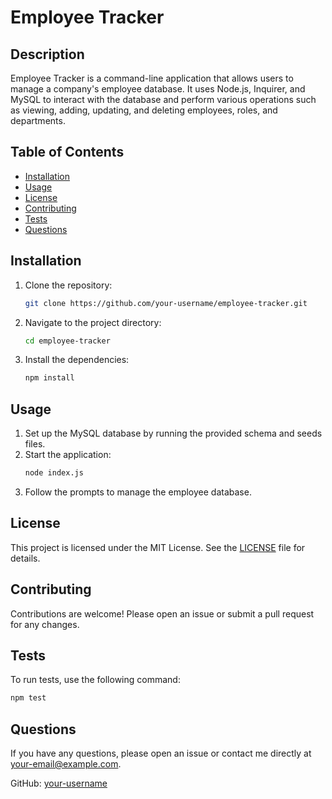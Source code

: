 # Employee Tracker

## Description
Employee Tracker is a command-line application that allows users to manage a company's employee database. It uses Node.js, Inquirer, and MySQL to interact with the database and perform various operations such as viewing, adding, updating, and deleting employees, roles, and departments.

## Table of Contents
- [Installation](#installation)
- [Usage](#usage)
- [License](#license)
- [Contributing](#contributing)
- [Tests](#tests)
- [Questions](#questions)

## Installation
1. Clone the repository:
    ```bash
    git clone https://github.com/your-username/employee-tracker.git
    ```
2. Navigate to the project directory:
    ```bash
    cd employee-tracker
    ```
3. Install the dependencies:
    ```bash
    npm install
    ```

## Usage
1. Set up the MySQL database by running the provided schema and seeds files.
2. Start the application:
    ```bash
    node index.js
    ```
3. Follow the prompts to manage the employee database.

## License
This project is licensed under the MIT License. See the [LICENSE](LICENSE) file for details.

## Contributing
Contributions are welcome! Please open an issue or submit a pull request for any changes.

## Tests
To run tests, use the following command:
```bash
npm test
```

## Questions
If you have any questions, please open an issue or contact me directly at [your-email@example.com](mailto:your-email@example.com).

GitHub: [your-username](https://github.com/your-username)
